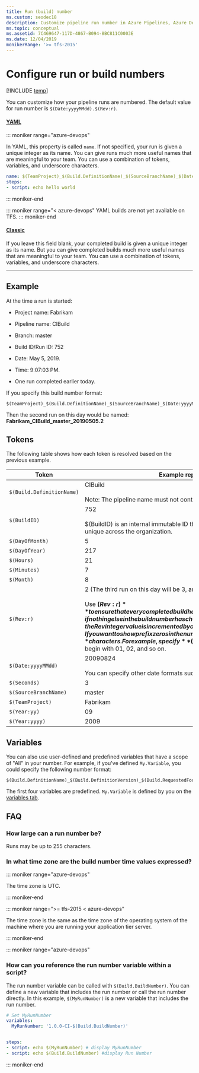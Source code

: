 ```yaml
---
title: Run (build) number
ms.custom: seodec18
description: Customize pipeline run number in Azure Pipelines, Azure DevOps Server, or Team Foundation Server.
ms.topic: conceptual
ms.assetid: 7C469647-117D-4867-B094-8BC811C0003E
ms.date: 12/04/2019
monikerRange: '>= tfs-2015'
---
```


# Configure run or build numbers

[!INCLUDE [temp](../includes/concept-rename-note.md)]

You can customize how your pipeline runs are numbered. The default value for run number is `$(Date:yyyyMMdd).$(Rev:r)`.

#### [YAML](#tab/yaml/)
::: moniker range="azure-devops"

In YAML, this property is called `name`.
If not specified, your run is given a unique integer as its name.
You can give runs much more useful names that are meaningful to your team.
You can use a combination of tokens, variables, and underscore characters.

```yaml
name: $(TeamProject)_$(Build.DefinitionName)_$(SourceBranchName)_$(Date:yyyyMMdd)$(Rev:.r)
steps:
- script: echo hello world
```

::: moniker-end

::: moniker range="< azure-devops"
YAML builds are not yet available on TFS.
::: moniker-end

#### [Classic](#tab/classic/)
If you leave this field blank, your completed build is given a unique integer as its name. But you can give completed builds much more useful names that are meaningful to your team. You can use a combination of tokens, variables, and underscore characters.

* * *

## Example

At the time a run is started:

* Project name: Fabrikam

* Pipeline name: CIBuild

* Branch: master

* Build ID/Run ID: 752

* Date: May 5, 2019.

* Time: 9:07:03 PM.

* One run completed earlier today.

If you specify this build number format:

```
$(TeamProject)_$(Build.DefinitionName)_$(SourceBranchName)_$(Date:yyyyMMdd)$(Rev:.r)
```

Then the second run on this day would be named: **Fabrikam\_CIBuild_master\_20190505.2**


## Tokens

The following table shows how each token is resolved based on the previous example.

| Token | Example replacement value |
| ----- | ------------------------- |
| `$(Build.DefinitionName)` | CIBuild<br /><br />Note: The pipeline name must not contain invalid or whitespace characters.|
| `$(BuildID)` | 752<br /><br />$(BuildID) is an internal immutable ID that is also referred to as the Run ID. It is unique across the organization.|
| `$(DayOfMonth)` | 5 |
| `$(DayOfYear)` | 217 |
| `$(Hours)` | 21 |
| `$(Minutes)` | 7 |
| `$(Month)` | 8 |
| `$(Rev:r)` | 2 (The third run on this day will be 3, and so on.)<br /><br />Use **$(Rev:r)** to ensure that every completed build has a unique name. When a build is completed, if nothing else in the build number has changed, the Rev integer value is incremented by one.<br /><br />If you want to show prefix zeros in the number, you can add additional **'r'** characters. For example, specify **$(Rev:rr)** if you want the Rev number to begin with 01, 02, and so on. |
| `$(Date:yyyyMMdd)` | 20090824<br /><br />You can specify other date formats such as **$(Date:MMddyy)** |
| `$(Seconds)` | 3 |
| `$(SourceBranchName)` | master |
| `$(TeamProject)` | Fabrikam |
| `$(Year:yy)` | 09 |
| `$(Year:yyyy)` | 2009 |



## Variables

You can also use user-defined and predefined variables that have a scope of "All" in your number. For example, if you've defined `My.Variable`, you could specify the following number format:

```
$(Build.DefinitionName)_$(Build.DefinitionVersion)_$(Build.RequestedFor)_$(Build.BuildId)_$(My.Variable)
```

The first four variables are predefined. `My.Variable` is defined by you on the [variables tab](variables.md).

## FAQ

<!-- BEGINSECTION class="md-qanda" -->

### How large can a run number be?

Runs may be up to 255 characters.

### In what time zone are the build number time values expressed?

::: moniker range="azure-devops"

The time zone is UTC.

::: moniker-end

::: moniker range=">= tfs-2015 < azure-devops"

The time zone is the same as the time zone of the operating system of the machine where you are running your application tier server.

::: moniker-end

::: moniker range="azure-devops"

### How can you reference the run number variable within a script?

The run number variable can be called with `$(Build.BuildNumber)`. You can define a new variable that includes the run number or call the run number directly. In this example, `$(MyRunNumber)` is a new variable that includes the run number.

```yaml
# Set MyRunNumber
variables: 
  MyRunNumber: '1.0.0-CI-$(Build.BuildNumber)'


steps:
- script: echo $(MyRunNumber) # display MyRunNumber
- script: echo $(Build.BuildNumber) #display Run Number
```

::: moniker-end

<!-- ENDSECTION -->
